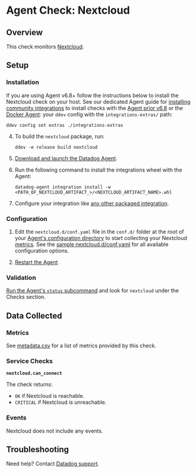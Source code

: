 # Agent Check: Nextcloud

## Overview

This check monitors [Nextcloud][1].

## Setup

### Installation

If you are using Agent v6.8+ follow the instructions below to install the Nextcloud check on your host. See our dedicated Agent guide for [installing community integrations][2] to install checks with the [Agent prior v6.8][3] or the [Docker Agent][4]: your `ddev` config with the `integrations-extras/` path:

   ```shell
   ddev config set extras ./integrations-extras
   ```

4. To build the `nextcloud` package, run:

   ```shell
   ddev -e release build nextcloud
   ```

1. [Download and launch the Datadog Agent][6].
2. Run the following command to install the integrations wheel with the Agent:

   ```shell
   datadog-agent integration install -w <PATH_OF_NEXTCLOUD_ARTIFACT_>/<NEXTCLOUD_ARTIFACT_NAME>.whl
   ```

3. Configure your integration like [any other packaged integration][7].

### Configuration

1. Edit the `nextcloud.d/conf.yaml` file in the `conf.d/` folder at the root of your [Agent's configuration directory][8] to start collecting your Nextcloud [metrics](#metrics). See the [sample nextcloud.d/conf.yaml][9] for all available configuration options.

2. [Restart the Agent][10]

### Validation

[Run the Agent's `status` subcommand][11] and look for `nextcloud` under the Checks section.

## Data Collected

### Metrics

See [metadata.csv][12] for a list of metrics provided by this check.

### Service Checks

**`nextcloud.can_connect`**

The check returns:

- `OK` if Nextcloud is reachable.
- `CRITICAL` if Nextcloud is unreachable.

### Events

Nextcloud does not include any events.

## Troubleshooting

Need help? Contact [Datadog support][13].

[1]: https://nextcloud.com
[2]: https://docs.datadoghq.com/agent/guide/community-integrations-installation-with-docker-agent/
[3]: https://docs.datadoghq.com/agent/guide/community-integrations-installation-with-docker-agent/?tab=agentpriorto68
[4]: https://docs.datadoghq.com/agent/guide/community-integrations-installation-with-docker-agent/?tab=docker
[5]: https://docs.datadoghq.com/developers/integrations/new_check_howto/#developer-toolkit
[6]: https://app.datadoghq.com/account/settings#agent
[7]: https://docs.datadoghq.com/getting_started/integrations/
[8]: https://docs.datadoghq.com/agent/guide/agent-configuration-files/#agent-configuration-directory
[9]: https://github.com/DataDog/integrations-extras/blob/master/nextcloud/datadog_checks/nextcloud/data/conf.yaml.example
[10]: https://docs.datadoghq.com/agent/guide/agent-commands/#start-stop-and-restart-the-agent
[11]: https://docs.datadoghq.com/agent/guide/agent-commands/#service-status
[12]: https://github.com/DataDog/integrations-extras/blob/master/nextcloud/metadata.csv
[13]: https://docs.datadoghq.com/help/
